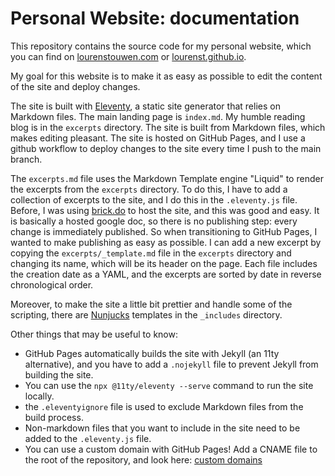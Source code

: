 # Personal Website: documentation
This repository contains the source code for my personal website, which you can find on [lourenstouwen.com](https://lourenstouwen.com) or [lourenst.github.io](https://lourenst.github.io).

My goal for this website is to make it as easy as possible to edit the content of the site and deploy changes.

The site is built with [Eleventy](https://www.11ty.dev/), a static site generator that relies on Markdown files. The main landing page is `index.md`. My humble reading blog is in the `excerpts` directory. The site is built from Markdown files, which makes editing pleasant.
The site is hosted on GitHub Pages, and I use a github workflow to deploy changes to the site every time I push to the main branch.

The `excerpts.md` file uses the Markdown Template engine "Liquid" to render the excerpts from the `excerpts` directory. To do this, I have to add a collection of excerpts to the site, and I do this in the `.eleventy.js` file. Before, I was using [brick.do](https://brick.do/) to host the site, and this was good and easy. It is basically a hosted google doc, so there is no publishing step: every change is immediately published. So when transitioning to GitHub Pages, I wanted to make publishing as easy as possible. I can add a new excerpt by copying the `excerpts/_template.md` file in the `excerpts` directory and changing its name, which will be its header on the page. Each file includes the creation date as a YAML, and the excerpts are sorted by date in reverse chronological order.

Moreover, to make the site a little bit prettier and handle some of the scripting, there are [Nunjucks](https://mozilla.github.io/nunjucks/) templates in the `_includes` directory.

Other things that may be useful to know:
* GitHub Pages automatically builds the site with Jekyll (an 11ty alternative), and you have to add a `.nojekyll` file to prevent Jekyll from building the site.
* You can use the `npx @11ty/eleventy --serve` command to run the site locally.
* the `.eleventyignore` file is used to exclude Markdown files from the build process.
* Non-markdown files that you want to include in the site need to be added to the `.eleventy.js` file.
* You can use a custom domain with GitHub Pages! Add a CNAME file to the root of the repository, and look here: [custom domains](https://docs.github.com/en/pages/configuring-a-custom-domain-for-your-github-pages-site)